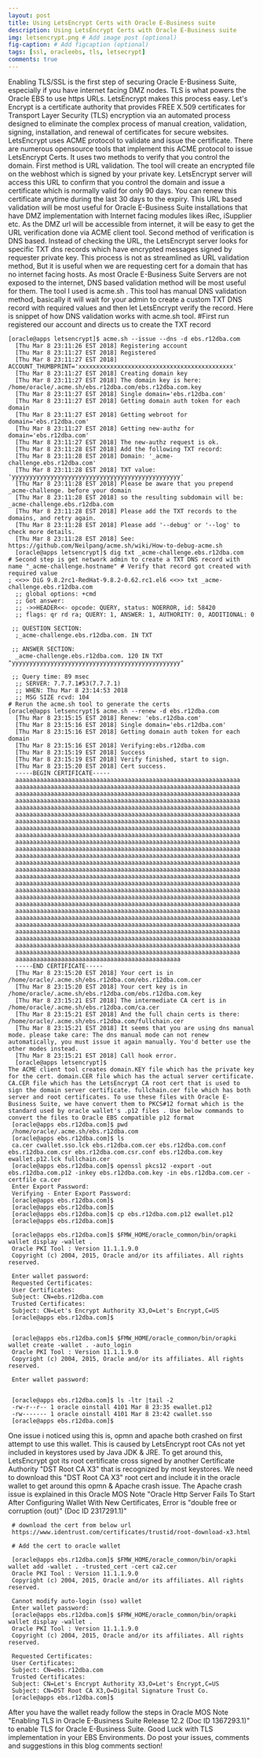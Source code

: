 ```yaml
---
layout: post
title: Using LetsEncrypt Certs with Oracle E-Business suite
description: Using LetsEncrypt Certs with Oracle E-Business suite
img: letsencrypt.png # Add image post (optional)
fig-caption: # Add figcaption (optional)
tags: [ssl, oracleebs, tls, letsecrypt]
comments: true
---
```


Enabling TLS/SSL is the first step of securing Oracle E-Business Suite, especially if you have internet facing DMZ nodes. TLS is what powers the Oracle EBS to use https URLs. LetsEncrypt makes this process easy. Let's Encrypt is a certificate authority that provides FREE X.509 certificates for Transport Layer Security (TLS) encryption via an automated process designed to eliminate the complex process of manual creation, validation, signing, installation, and renewal of certificates for secure websites. LetsEncrypt uses ACME protocol to validate and issue the certificate. There are numerous opensource tools that implement this ACME protocol to issue LetsEncrypt Certs. It uses two methods to verify that you control the domain. First method is URL validation. The tool will create an encrypted file on the webhost which is signed by your private key. LetsEncrypt server will access this URL to confirm that you control the domain and issue a certificate which is normally valid for only 90 days. You can renew this certificate anytime during the last 30 days to the expiry. This URL based validation will be most useful for Oracle E-Business Suite installations that have DMZ implementation with Internet facing modules likes iRec, iSupplier etc. As the DMZ url will be accessible from internet, it will be easy to get the URL verification done via ACME client tool. Second method of verification is DNS based. Instead of checking the URL, the LetsEncrypt server looks for specific TXT dns records which have encrypted messages signed by requester private key. This process is not as streamlined as URL validation method, But it is useful when we are requesting cert for a domain that has no internet facing hosts. As most Oracle E-Business Suite Servers are not exposed to the internet, DNS based validation method will be most useful for them. The tool I used is acme.sh . This tool has manual DNS validation method, basically it will wait for your admin to create a custom TXT DNS record with required values and then let LetsEncrypt verify the record. Here is snippet of how DNS validation works with acme.sh tool. #First run registered our account and directs us to create the TXT record

```
[oracle@apps letsencrypt]$ acme.sh --issue --dns -d ebs.r12dba.com
  [Thu Mar 8 23:11:26 EST 2018] Registering account
  [Thu Mar 8 23:11:27 EST 2018] Registered
  [Thu Mar 8 23:11:27 EST 2018] ACCOUNT_THUMBPRINT='xxxxxxxxxxxxxxxxxxxxxxxxxxxxxxxxxxxxxxxxxxxx'
  [Thu Mar 8 23:11:27 EST 2018] Creating domain key
  [Thu Mar 8 23:11:27 EST 2018] The domain key is here: /home/oracle/.acme.sh/ebs.r12dba.com/ebs.r12dba.com.key
  [Thu Mar 8 23:11:27 EST 2018] Single domain='ebs.r12dba.com'
  [Thu Mar 8 23:11:27 EST 2018] Getting domain auth token for each domain
  [Thu Mar 8 23:11:27 EST 2018] Getting webroot for domain='ebs.r12dba.com'
  [Thu Mar 8 23:11:27 EST 2018] Getting new-authz for domain='ebs.r12dba.com'
  [Thu Mar 8 23:11:27 EST 2018] The new-authz request is ok.
  [Thu Mar 8 23:11:28 EST 2018] Add the following TXT record:
  [Thu Mar 8 23:11:28 EST 2018] Domain: '_acme-challenge.ebs.r12dba.com'
  [Thu Mar 8 23:11:28 EST 2018] TXT value: 'yyyyyyyyyyyyyyyyyyyyyyyyyyyyyyyyyyyyyyyyyyyyyyyy'
  [Thu Mar 8 23:11:28 EST 2018] Please be aware that you prepend _acme-challenge. before your domain
  [Thu Mar 8 23:11:28 EST 2018] so the resulting subdomain will be: _acme-challenge.ebs.r12dba.com
  [Thu Mar 8 23:11:28 EST 2018] Please add the TXT records to the domains, and retry again.
  [Thu Mar 8 23:11:28 EST 2018] Please add '--debug' or '--log' to check more details.
  [Thu Mar 8 23:11:28 EST 2018] See: https://github.com/Neilpang/acme.sh/wiki/How-to-debug-acme.sh
  [oracle@apps letsencrypt]$ dig txt _acme-challenge.ebs.r12dba.com
# Second step is get network admin to create a TXT DNS record with name "_acme-challenge.hostname" # Verify that record got created with required value
; <<>> DiG 9.8.2rc1-RedHat-9.8.2-0.62.rc1.el6 <<>> txt _acme-challenge.ebs.r12dba.com
  ;; global options: +cmd
  ;; Got answer:
  ;; ->>HEADER<<- opcode: QUERY, status: NOERROR, id: 58420
  ;; flags: qr rd ra; QUERY: 1, ANSWER: 1, AUTHORITY: 0, ADDITIONAL: 0
 
 ;; QUESTION SECTION:
  ;_acme-challenge.ebs.r12dba.com. IN TXT
 
 ;; ANSWER SECTION:
  _acme-challenge.ebs.r12dba.com. 120 IN TXT "yyyyyyyyyyyyyyyyyyyyyyyyyyyyyyyyyyyyyyyyyyyyyyyy"
 
 ;; Query time: 89 msec
  ;; SERVER: 7.7.7.1#53(7.7.7.1)
  ;; WHEN: Thu Mar 8 23:14:53 2018
  ;; MSG SIZE rcvd: 104
# Rerun the acme.sh tool to generate the certs
[oracle@apps letsencrypt]$ acme.sh --renew -d ebs.r12dba.com
  [Thu Mar 8 23:15:15 EST 2018] Renew: 'ebs.r12dba.com'
  [Thu Mar 8 23:15:16 EST 2018] Single domain='ebs.r12dba.com'
  [Thu Mar 8 23:15:16 EST 2018] Getting domain auth token for each domain
  [Thu Mar 8 23:15:16 EST 2018] Verifying:ebs.r12dba.com
  [Thu Mar 8 23:15:19 EST 2018] Success
  [Thu Mar 8 23:15:19 EST 2018] Verify finished, start to sign.
  [Thu Mar 8 23:15:20 EST 2018] Cert success.
  -----BEGIN CERTIFICATE-----
  aaaaaaaaaaaaaaaaaaaaaaaaaaaaaaaaaaaaaaaaaaaaaaaaaaaaaaaaaaaaaaaa
  aaaaaaaaaaaaaaaaaaaaaaaaaaaaaaaaaaaaaaaaaaaaaaaaaaaaaaaaaaaaaaaa
  aaaaaaaaaaaaaaaaaaaaaaaaaaaaaaaaaaaaaaaaaaaaaaaaaaaaaaaaaaaaaaaa
  aaaaaaaaaaaaaaaaaaaaaaaaaaaaaaaaaaaaaaaaaaaaaaaaaaaaaaaaaaaaaaaa
  aaaaaaaaaaaaaaaaaaaaaaaaaaaaaaaaaaaaaaaaaaaaaaaaaaaaaaaaaaaaaaaa
  aaaaaaaaaaaaaaaaaaaaaaaaaaaaaaaaaaaaaaaaaaaaaaaaaaaaaaaaaaaaaaaa
  aaaaaaaaaaaaaaaaaaaaaaaaaaaaaaaaaaaaaaaaaaaaaaaaaaaaaaaaaaaaaaaa
  aaaaaaaaaaaaaaaaaaaaaaaaaaaaaaaaaaaaaaaaaaaaaaaaaaaaaaaaaaaaaaaa
  aaaaaaaaaaaaaaaaaaaaaaaaaaaaaaaaaaaaaaaaaaaaaaaaaaaaaaaaaaaaaaaa
  aaaaaaaaaaaaaaaaaaaaaaaaaaaaaaaaaaaaaaaaaaaaaaaaaaaaaaaaaaaaaaaa
  aaaaaaaaaaaaaaaaaaaaaaaaaaaaaaaaaaaaaaaaaaaaaaaaaaaaaaaaaaaaaaaa
  aaaaaaaaaaaaaaaaaaaaaaaaaaaaaaaaaaaaaaaaaaaaaaaaaaaaaaaaaaaaaaaa
  aaaaaaaaaaaaaaaaaaaaaaaaaaaaaaaaaaaaaaaaaaaaaaaaaaaaaaaaaaaaaaaa
  aaaaaaaaaaaaaaaaaaaaaaaaaaaaaaaaaaaaaaaaaaaaaaaaaaaaaaaaaaaaaaaa
  aaaaaaaaaaaaaaaaaaaaaaaaaaaaaaaaaaaaaaaaaaaaaaaaaaaaaaaaaaaaaaaa
  aaaaaaaaaaaaaaaaaaaaaaaaaaaaaaaaaaaaaaaaaaaaaaaaaaaaaaaaaaaaaaaa
  aaaaaaaaaaaaaaaaaaaaaaaaaaaaaaaaaaaaaaaaaaaaaaaaaaaaaaaaaaaaaaaa
  aaaaaaaaaaaaaaaaaaaaaaaaaaaaaaaaaaaaaaaaaaaaaaaaaaaaaaaaaaaaaaaa
  aaaaaaaaaaaaaaaaaaaaaaaaaaaaaaaaaaaaaaaaaaaaaaaaaaaaaaaaaaaaaaaa
  aaaaaaaaaaaaaaaaaaaaaaaaaaaaaaaaaaaaaaaaaaaaaaaaaaaaaaaaaaaaaaaa
  aaaaaaaaaaaaaaaaaaaaaaaaaaaaaaaaaaaaaaaaaaaaaaaaaaaaaaaaaaaaaaaa
  aaaaaaaaaaaaaaaaaaaaaaaaaaaaaaaaaaaaaaaaaaaaaaaaaaaaaaaaaaaaaaaa
  aaaaaaaaaaaaaaaaaaaaaaaaaaaaaaaaaaaaaaaaaaaaaaaaaaaaaaaaaaaaaaaa
  aaaaaaaaaaaaaaaaaaaaaaaaaaaaaaaaaaaaaaaaaaaaaaaaaaaaaaaaaaaaaaaa
  aaaaaaaaaaaaaaaaaaaaaaaaaaaaaaaaaaaaaaaaaaaaaaaaaaaaaaaaaaaaaaaa
  aaaaaaaaaaaaaaaaaaaaaaaaaaaaaaaaaaaaaaaaaaaaaaaaaaaaaaaaaaaaaaaa
  aaaaaaaaaaaaaaaaaaaaaaaaaaaaaaaaaaaaaaaaaaaaaaa
  -----END CERTIFICATE-----
  [Thu Mar 8 23:15:20 EST 2018] Your cert is in /home/oracle/.acme.sh/ebs.r12dba.com/ebs.r12dba.com.cer
  [Thu Mar 8 23:15:20 EST 2018] Your cert key is in /home/oracle/.acme.sh/ebs.r12dba.com/ebs.r12dba.com.key
  [Thu Mar 8 23:15:21 EST 2018] The intermediate CA cert is in /home/oracle/.acme.sh/ebs.r12dba.com/ca.cer
  [Thu Mar 8 23:15:21 EST 2018] And the full chain certs is there: /home/oracle/.acme.sh/ebs.r12dba.com/fullchain.cer
  [Thu Mar 8 23:15:21 EST 2018] It seems that you are using dns manual mode. please take care: The dns manual mode can not renew automatically, you must issue it again manually. You'd better use the other modes instead.
  [Thu Mar 8 23:15:21 EST 2018] Call hook error.
  [oracle@apps letsencrypt]$
The ACME client tool creates domain.KEY file which has the private key for the cert. domain.CER file which has the actual server certificate. CA.CER file which has the LetsEncrypt CA root cert that is used to sign the domain server certificate. fullchain.cer file which has both server and root certificates. To use these files with Oracle E-Business Suite, we have convert them to PKCS#12 format which is the standard used by oracle wallet's .p12 files . Use below commands to convert the files to Oracle EBS compatible p12 format
 [oracle@apps ebs.r12dba.com]$ pwd
 /home/oracle/.acme.sh/ebs.r12dba.com
 [oracle@apps ebs.r12dba.com]$ ls
 ca.cer cwallet.sso.lck ebs.r12dba.com.cer ebs.r12dba.com.conf ebs.r12dba.com.csr ebs.r12dba.com.csr.conf ebs.r12dba.com.key ewallet.p12.lck fullchain.cer
 [oracle@apps ebs.r12dba.com]$ openssl pkcs12 -export -out ebs.r12dba.com.p12 -inkey ebs.r12dba.com.key -in ebs.r12dba.com.cer -certfile ca.cer
 Enter Export Password:
 Verifying - Enter Export Password:
 [oracle@apps ebs.r12dba.com]$
 [oracle@apps ebs.r12dba.com]$
 [oracle@apps ebs.r12dba.com]$ cp ebs.r12dba.com.p12 ewallet.p12
 [oracle@apps ebs.r12dba.com]$
 
 [oracle@apps ebs.r12dba.com]$ $FMW_HOME/oracle_common/bin/orapki wallet display -wallet .
 Oracle PKI Tool : Version 11.1.1.9.0
 Copyright (c) 2004, 2015, Oracle and/or its affiliates. All rights reserved.
 
 Enter wallet password:
 Requested Certificates:
 User Certificates:
 Subject: CN=ebs.r12dba.com
 Trusted Certificates:
 Subject: CN=Let's Encrypt Authority X3,O=Let's Encrypt,C=US
 [oracle@apps ebs.r12dba.com]$
 
 
 [oracle@apps ebs.r12dba.com]$ $FMW_HOME/oracle_common/bin/orapki wallet create -wallet . -auto_login
 Oracle PKI Tool : Version 11.1.1.9.0
 Copyright (c) 2004, 2015, Oracle and/or its affiliates. All rights reserved.
 
 Enter wallet password:
 
 
 [oracle@apps ebs.r12dba.com]$ ls -ltr |tail -2
 -rw-r--r-- 1 oracle oinstall 4101 Mar 8 23:35 ewallet.p12
 -rw------- 1 oracle oinstall 4101 Mar 8 23:42 cwallet.sso
 [oracle@apps ebs.r12dba.com]$
```

One issue i noticed using this is, opmn and apache both crashed on first attempt to use this wallet. This is caused by LetsEncrypt root CAs not yet included in keystores used by Java JDK & JRE. To get around this, LetsEncrypt got its root certificate cross signed by another Certificate Authority "DST Root CA X3" that is recognized by most keystores. We need to download this "DST Root CA X3" root cert and include it in the oracle wallet to get around this opmn & Apache crash issue. The Apache crash issue is explained in this Oracle MOS Note "Oracle Http Server Fails To Start After Configuring Wallet With New Certificates, Error is "double free or corruption (out)" (Doc ID 2317291.1)"

```
 # download the cert from below url
 https://www.identrust.com/certificates/trustid/root-download-x3.html
 
 # Add the cert to oracle wallet
 
 [oracle@apps ebs.r12dba.com]$ $FMW_HOME/oracle_common/bin/orapki wallet add -wallet . -trusted_cert -cert ca2.cer
 Oracle PKI Tool : Version 11.1.1.9.0
 Copyright (c) 2004, 2015, Oracle and/or its affiliates. All rights reserved.
 
 Cannot modify auto-login (sso) wallet
 Enter wallet password:
 [oracle@apps ebs.r12dba.com]$ $FMW_HOME/oracle_common/bin/orapki wallet display -wallet .
 Oracle PKI Tool : Version 11.1.1.9.0
 Copyright (c) 2004, 2015, Oracle and/or its affiliates. All rights reserved.
 
 Requested Certificates:
 User Certificates:
 Subject: CN=ebs.r12dba.com
 Trusted Certificates:
 Subject: CN=Let's Encrypt Authority X3,O=Let's Encrypt,C=US
 Subject: CN=DST Root CA X3,O=Digital Signature Trust Co.
 [oracle@apps ebs.r12dba.com]$
```

After you have the wallet ready follow the steps in Oracle MOS Note "Enabling TLS in Oracle E-Business Suite Release 12.2 (Doc ID 1367293.1)" to enable TLS for Oracle E-Business Suite. Good Luck with TLS implementation in your EBS Environments. Do post your issues, comments and suggestions in this blog comments section!